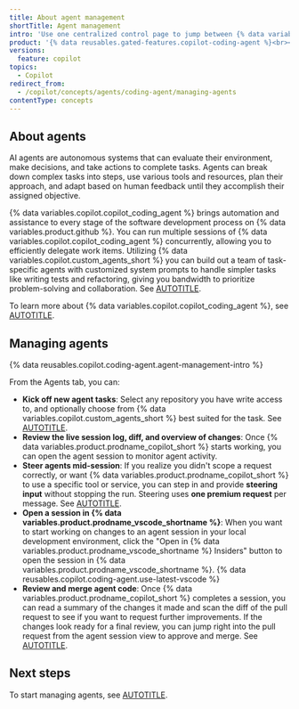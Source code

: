 ```yaml
---
title: About agent management
shortTitle: Agent management
intro: 'Use one centralized control page to jump between {% data variables.copilot.copilot_coding_agent %} sessions, check progress, and stay in control without losing your place.'
product: '{% data reusables.gated-features.copilot-coding-agent %}<br><a href="https://github.com/features/copilot/plans?ref_product=copilot&ref_type=purchase&ref_style=button&utm_source=docs-signup-agent-management&utm_medium=docs&utm_campaign=universe25post" target="_blank" class="btn btn-primary mt-3 mr-3 no-underline"><span>Sign up for {% data variables.product.prodname_copilot_short %}</span> {% octicon "link-external" height:16 %}</a>'
versions:
  feature: copilot
topics:
  - Copilot
redirect_from:
  - /copilot/concepts/agents/coding-agent/managing-agents
contentType: concepts
---
```


## About agents

AI agents are autonomous systems that can evaluate their environment, make decisions, and take actions to complete tasks. Agents can break down complex tasks into steps, use various tools and resources, plan their approach, and adapt based on human feedback until they accomplish their assigned objective.

{% data variables.copilot.copilot_coding_agent %} brings automation and assistance to every stage of the software development process on {% data variables.product.github %}. You can run multiple sessions of {% data variables.copilot.copilot_coding_agent %} concurrently, allowing you to efficiently delegate work items. Utilizing {% data variables.copilot.custom_agents_short %} you can build out a team of task-specific agents with customized system prompts to handle simpler tasks like writing tests and refactoring, giving you bandwidth to prioritize problem-solving and collaboration. See [AUTOTITLE](/copilot/concepts/agents/coding-agent/about-custom-agents).

To learn more about {% data variables.copilot.copilot_coding_agent %}, see [AUTOTITLE](/copilot/concepts/agents/coding-agent/about-coding-agent).

## Managing agents

{% data reusables.copilot.coding-agent.agent-management-intro %}

From the Agents tab, you can:

* **Kick off new agent tasks**: Select any repository you have write access to, and optionally choose from {% data variables.copilot.custom_agents_short %} best suited for the task. See [AUTOTITLE](/copilot/how-tos/use-copilot-agents/coding-agent/create-a-pr).
* **Review the live session log, diff, and overview of changes**: Once {% data variables.product.prodname_copilot_short %} starts working, you can open the agent session to monitor agent activity.
* **Steer agents mid-session**: If you realize you didn't scope a request correctly, or want {% data variables.product.prodname_copilot_short %} to use a specific tool or service, you can step in and provide **steering input** without stopping the run. Steering uses **one premium request** per message. See [AUTOTITLE](/copilot/how-tos/use-copilot-agents/coding-agent/track-copilot-sessions#steering-a-copilot-session-from-the-agents-tab).
* **Open a session in {% data variables.product.prodname_vscode_shortname %}**: When you want to start working on changes to an agent session in your local development environment, click the "Open in {% data variables.product.prodname_vscode_shortname %} Insiders" button to open the session in {% data variables.product.prodname_vscode_shortname %}.
    {% data reusables.copilot.coding-agent.use-latest-vscode %}
* **Review and merge agent code**: Once {% data variables.product.prodname_copilot_short %} completes a session, you can read a summary of the changes it made and scan the diff of the pull request to see if you want to request further improvements. If the changes look ready for a final review, you can jump right into the pull request from the agent session view to approve and merge. See [AUTOTITLE](/copilot/how-tos/use-copilot-agents/coding-agent/review-copilot-prs).

## Next steps

To start managing agents, see [AUTOTITLE](/copilot/how-tos/use-copilot-agents/manage-agents).
